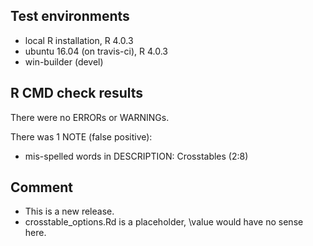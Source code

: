 
## Test environments

* local R installation, R 4.0.3
* ubuntu 16.04 (on travis-ci), R 4.0.3
* win-builder (devel)



## R CMD check results

There were no ERRORs or WARNINGs. 

There was 1 NOTE (false positive): 

* mis-spelled words in DESCRIPTION: Crosstables (2:8)
        
        

## Comment

* This is a new release.
* crosstable_options.Rd is a placeholder, \value would have no sense here.
